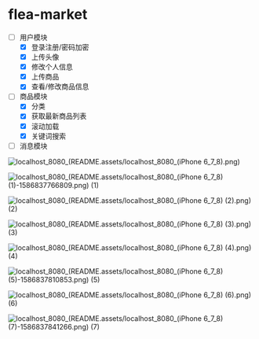 # flea-market

- [ ] 用户模块
  - [x] 登录注册/密码加密
  - [x] 上传头像
  - [x] 修改个人信息
  - [x] 上传商品
  - [x] 查看/修改商品信息
- [ ] 商品模块
  - [x] 分类
  - [x] 获取最新商品列表
  - [x] 滚动加载
  - [x] 关键词搜索
- [ ] 消息模块

![localhost_8080_(README.assets/localhost_8080_(iPhone 6_7_8).png)](https://github.com/zyc-on/flea-market/blob/master/README.assets/0.png)





![localhost_8080_(README.assets/localhost_8080_(iPhone 6_7_8) (1)-1586837766809.png) (1)](https://github.com/zyc-on/flea-market/blob/master/README.assets/1.png)







![localhost_8080_(README.assets/localhost_8080_(iPhone 6_7_8) (2).png) (2)](https://github.com/zyc-on/flea-market/blob/master/README.assets/2.png)

![localhost_8080_(README.assets/localhost_8080_(iPhone 6_7_8) (3).png) (3)](https://github.com/zyc-on/flea-market/blob/master/README.assets/3.png)



![localhost_8080_(README.assets/localhost_8080_(iPhone 6_7_8) (4).png) (4)](https://github.com/zyc-on/flea-market/blob/master/README.assets/4.png)





![localhost_8080_(README.assets/localhost_8080_(iPhone 6_7_8) (5)-1586837810853.png) (5)](https://github.com/zyc-on/flea-market/blob/master/README.assets/5.png)



![localhost_8080_(README.assets/localhost_8080_(iPhone 6_7_8) (6).png) (6)](https://github.com/zyc-on/flea-market/blob/master/README.assets/6.png)



![localhost_8080_(README.assets/localhost_8080_(iPhone 6_7_8) (7)-1586837841266.png) (7)](https://github.com/zyc-on/flea-market/blob/master/README.assets/7.png)



